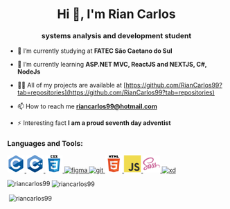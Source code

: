 <h1 align="center">Hi 👋, I'm Rian Carlos</h1>
<h3 align="center">systems analysis and development student</h3>

- 🔭 I’m currently studying at **FATEC São Caetano do Sul**

- 🌱 I’m currently learning **ASP.NET MVC, ReactJS and NEXTJS, C#, NodeJs**

- 👨‍💻 All of my projects are available at [https://github.com/RianCarlos99?tab=repositories](https://github.com/RianCarlos99?tab=repositories)

- 📫 How to reach me **riancarlos99@hotmail.com**

- ⚡ Interesting fact **I am a proud seventh day adventist**


<h3 align="left">Languages and Tools:</h3>
<p align="left"> <a href="https://www.cprogramming.com/" target="_blank" rel="noreferrer"> <img src="https://raw.githubusercontent.com/devicons/devicon/master/icons/c/c-original.svg" alt="c" width="40" height="40"/> </a> <a href="https://www.w3schools.com/cpp/" target="_blank" rel="noreferrer"> <img src="https://raw.githubusercontent.com/devicons/devicon/master/icons/cplusplus/cplusplus-original.svg" alt="cplusplus" width="40" height="40"/> </a> <a href="https://www.w3schools.com/css/" target="_blank" rel="noreferrer"> <img src="https://raw.githubusercontent.com/devicons/devicon/master/icons/css3/css3-original-wordmark.svg" alt="css3" width="40" height="40"/> </a> <a href="https://www.figma.com/" target="_blank" rel="noreferrer"> <img src="https://www.vectorlogo.zone/logos/figma/figma-icon.svg" alt="figma" width="40" height="40"/> </a> <a href="https://git-scm.com/" target="_blank" rel="noreferrer"> <img src="https://www.vectorlogo.zone/logos/git-scm/git-scm-icon.svg" alt="git" width="40" height="40"/> </a> <a href="https://www.w3.org/html/" target="_blank" rel="noreferrer"> <img src="https://raw.githubusercontent.com/devicons/devicon/master/icons/html5/html5-original-wordmark.svg" alt="html5" width="40" height="40"/> </a> <a href="https://developer.mozilla.org/en-US/docs/Web/JavaScript" target="_blank" rel="noreferrer"> <img src="https://raw.githubusercontent.com/devicons/devicon/master/icons/javascript/javascript-original.svg" alt="javascript" width="40" height="40"/> </a> <a href="https://sass-lang.com" target="_blank" rel="noreferrer"> <img src="https://raw.githubusercontent.com/devicons/devicon/master/icons/sass/sass-original.svg" alt="sass" width="40" height="40"/> </a> <a href="https://www.adobe.com/products/xd.html" target="_blank" rel="noreferrer"> <img src="https://cdn.worldvectorlogo.com/logos/adobe-xd.svg" alt="xd" width="40" height="40"/> </a> </p>

<p><img align="left" src="https://github-readme-stats.vercel.app/api/top-langs?username=riancarlos99&show_icons=true&locale=en&layout=compact" alt="riancarlos99" /></p>

<p>&nbsp;<img align="center" src="https://github-readme-stats.vercel.app/api?username=riancarlos99&show_icons=true&locale=en" alt="riancarlos99" /></p>

<p>&nbsp;<img align="center" src="https://github-readme-streak-stats.herokuapp.com/?user=riancarlos99&" alt="riancarlos99" /></p>
